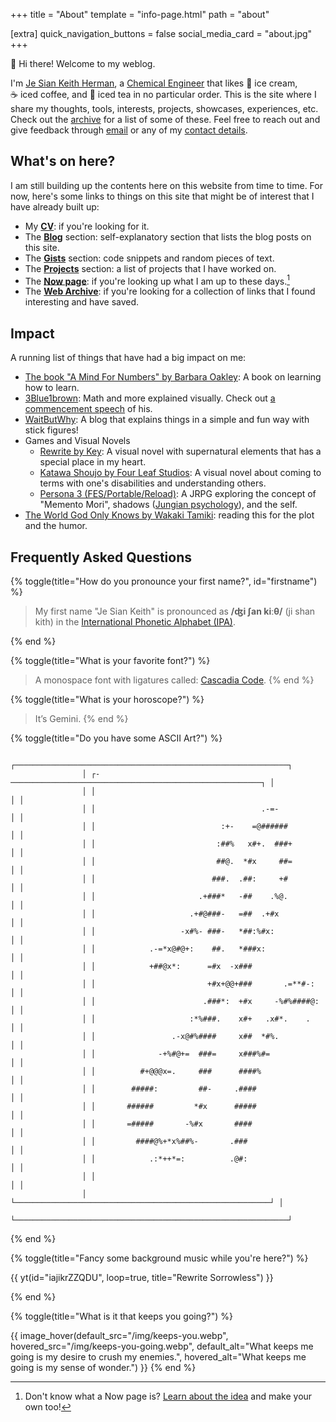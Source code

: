 +++
title = "About"
template = "info-page.html"
path = "about"

[extra]
quick_navigation_buttons = false
social_media_card = "about.jpg"
+++

👋 Hi there! Welcome to my weblog.

I'm [Je Sian Keith Herman](#firstname), a [Chemical&nbsp;Engineer](https://www.icheme.org/education/whynotchemeng/) that likes 🍨&nbsp;ice&nbsp;cream, ☕&nbsp;iced&nbsp;coffee, and 🍹&nbsp;iced&nbsp;tea in no particular order. This is the site where I share my thoughts, tools, interests, projects, showcases, experiences, etc. Check out the [archive](@/archive/_index.md) for a list of some of these. Feel free to reach out and give feedback through [email](#email-link) or any of my [contact details](#socials).

## What's on here?

I am still building up the contents here on this website from time to time. For now, here's some links to things on this site that might be of interest that I have already built up:

- My [**CV**](https://go.jskherman.com/cv): if you're looking for it.
- The [**Blog**](@/blog/_index.md) section: self-explanatory section that lists the blog posts on this site.
- The [**Gists**](@/gists/_index.md) section: code snippets and random pieces of text.
- The [**Projects**](@/projects/_index.md) section: a list of projects that I have worked on.
- The [**Now page**](@/pages/now/index.md): if you're looking up what I am up to these days.[^1]
- The [**Web Archive**](https://webclips.jskherman.com): if you're looking for a collection of links that I found interesting and have saved.

## Impact

A running list of things that have had a big impact on me:

- [The book "A Mind For Numbers" by Barbara Oakley](https://barbaraoakley.com/books/a-mind-for-numbers/): A book on learning how to learn.
- [3Blue1brown](https://www.youtube.com/@3blue1brown): Math and more explained visually. Check out [a commencement speech](https://www.youtube.com/watch?v=W3I3kAg2J7w&t=45s) of his.
- [WaitButWhy](https://waitbutwhy.com): A blog that explains things in a simple and fun way with stick figures!
- Games and Visual Novels
    - [Rewrite by Key](https://vndb.org/v751): A visual novel with supernatural elements that has a special place in my heart.
    - [Katawa Shoujo by Four Leaf Studios](https://vndb.org/v945): A visual novel about coming to terms with one's disabilities and understanding others.
    <!-- - [If My Heart Had Wings by Pulltop](https://vndb.org/v9093): The visual novel that got me started on the genre. -->
    - [Persona 3 (FES/Portable/Reload)](https://www.wikiwand.com/en/Persona_3): A JRPG exploring the concept of "Memento Mori", shadows ([Jungian psychology](https://www.wikiwand.com/en/Shadow_(psychology))), and the self.
- [The World God Only Knows by Wakaki Tamiki](https://myanimelist.net/manga/7519/Kami_nomi_zo_Shiru_Sekai): reading this for the plot and the humor.

## Frequently Asked Questions

{% toggle(title="How do you pronounce your first name?", id="firstname") %}

> My first name "Je Sian Keith" is pronounced as **/ʤi ʃan kiːθ/** (ji shan kith) in the [International Phonetic Alphabet (IPA)](https://www.wikiwand.com/en/International_Phonetic_Alphabet).

{% end %}

{% toggle(title="What is your favorite font?") %}

> A monospace font with ligatures called: [Cascadia Code](https://github.com/microsoft/cascadia-code).
{% end %}

{% toggle(title="What is your horoscope?") %}

> It’s Gemini.
{% end %}

{% toggle(title="Do you have some ASCII Art?") %}

```
                ┌─────────────────────────────────────────────────────────────┐
                │ ┌-────────────────────────────────────────────────────────┐ │
                │ │                                                         │ │
                │ │                                     .-=-                │ │
                │ │                            :+-    =@######              │ │
                │ │                           :##%   x#+.  ###+             │ │
                │ │                           ##@.  *#x     ##=             │ │
                │ │                          ###.  .##:     +#              │ │
                │ │                       .+###*   -##    .%@.              │ │
                │ │                     .+#@###-   =##  .+#x                │ │
                │ │                   -x#%- ###-   *##:%#x:                 │ │
                │ │            .-=*x@#@+:    ##.   *###x:                   │ │
                │ │            +##@x*:      =#x  -x###                      │ │
                │ │                         +#x+@@+###       .=**#-:        │ │
                │ │                        .###*:  +#x     -%#%####@:       │ │
                │ │                     :*%###.    x#+   .x#*.    .         │ │
                │ │                 .-x@#%####     x##  *#%.                │ │
                │ │              -+%#@+=  ###=     x###%#=                  │ │
                │ │          #+@@@x=.     ###      ####%                    │ │
                │ │        #####:         ##-     .####                     │ │
                │ │       ######         *#x      #####                     │ │
                │ │       =#####       -%#x       ####                      │ │
                │ │         ####@%+*x%##%-       .###                       │ │
                │ │            .:*++*=:          .@#:                       │ │
                │ │                                                         │ │
                │ └─────────────────────────────────────────────────────────┘ │
                └─────────────────────────────────────────────────────────────┘
```
{% end %}

{% toggle(title="Fancy some background music while you're here?") %}

<!--- {# invidious(id="RQ6qzxW5Gj8", loop=true, audio=true, classic=true, title="Rewrite Sorrowless") #} --->
<!-- {# yt(id="RQ6qzxW5Gj8", loop=true, title="Rewrite Sorrowless") #} -->

{{ yt(id="iajikrZZQDU", loop=true, title="Rewrite Sorrowless") }}

{% end %}

{% toggle(title="What is it that keeps you going?") %}

{{ image_hover(default_src="/img/keeps-you.webp", hovered_src="/img/keeps-you-going.webp", default_alt="What keeps me going is my desire to crush my enemies.", hovered_alt="What keeps me going is my sense of wonder.") }}
{% end %}


[^1]: Don't know what a Now page is? [Learn about the idea](http://nownownow.com/about) and make your own too!

<!-- [^2]: I use [Obsidian](https://obsidian.md) for my notes! I  It's a great tool for personal knowledge management and note-taking. If you also use it, let's connect! I would love to share notes and ideas with you. -->
